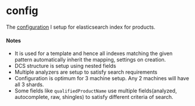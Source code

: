 # config
The [configuration](product_listing_template.json) I setup for elasticsearch index for products.

#### Notes
 - It is used for a template and hence all indexes matching the given pattern automatically
inherit the mapping, settings on creation.
 - DCS structure is setup using nested fields
 - Multiple analyzers are setup to satisfy search requirements
 - Configuration is optimum for 3 machine setup. Any 2 machines will have all 3 shards.
 - Some fields like `qualifiedProductName` use multiple fields(analyzed, autocomplete, raw, shingles)
 to satisfy different criteria of search.